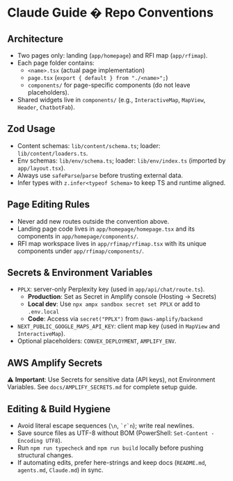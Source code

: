 # Claude Guide � Repo Conventions

## Architecture
- Two pages only: landing (`app/homepage`) and RFI map (`app/rfimap`).
- Each page folder contains:
  - `<name>.tsx` (actual page implementation)
  - `page.tsx` (`export { default } from "./<name>";`)
  - `components/` for page-specific components (do not leave placeholders).
- Shared widgets live in `components/` (e.g., `InteractiveMap`, `MapView`, `Header`, `ChatbotFab`).

## Zod Usage
- Content schemas: `lib/content/schema.ts`; loader: `lib/content/loaders.ts`.
- Env schemas: `lib/env/schema.ts`; loader: `lib/env/index.ts` (imported by `app/layout.tsx`).
- Always use `safeParse`/`parse` before trusting external data.
- Infer types with `z.infer<typeof Schema>` to keep TS and runtime aligned.

## Page Editing Rules
- Never add new routes outside the convention above.
- Landing page code lives in `app/homepage/homepage.tsx` and its components in `app/homepage/components/`.
- RFI map workspace lives in `app/rfimap/rfimap.tsx` with its unique components under `app/rfimap/components/`.

## Secrets & Environment Variables
- `PPLX`: server-only Perplexity key (used in `app/api/chat/route.ts`).
  - **Production**: Set as Secret in Amplify console (Hosting → Secrets)
  - **Local dev**: Use `npx ampx sandbox secret set PPLX` or add to `.env.local`
  - **Code**: Access via `secret("PPLX")` from `@aws-amplify/backend`
- `NEXT_PUBLIC_GOOGLE_MAPS_API_KEY`: client map key (used in `MapView` and `InteractiveMap`).
- Optional placeholders: `CONVEX_DEPLOYMENT`, `AMPLIFY_ENV`.

## AWS Amplify Secrets
⚠️ **Important**: Use Secrets for sensitive data (API keys), not Environment Variables.
See `docs/AMPLIFY_SECRETS.md` for complete setup guide.

## Editing & Build Hygiene
- Avoid literal escape sequences (`\n`, `` `r`n ``); write real newlines.
- Save source files as UTF-8 without BOM (PowerShell: `Set-Content -Encoding UTF8`).
- Run `npm run typecheck` and `npm run build` locally before pushing structural changes.
- If automating edits, prefer here-strings and keep docs (`README.md`, `agents.md`, `Claude.md`) in sync.
